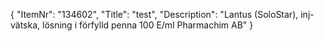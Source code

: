 {
  "ItemNr": "134602",
  "Title": "test",
  "Description": "Lantus (SoloStar), inj-vätska, lösning i förfylld penna 100 E/ml Pharmachim AB"
}